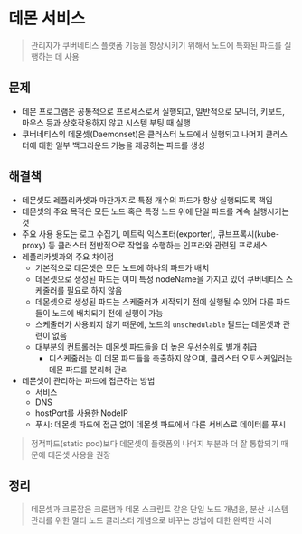 # 데몬 서비스
> 관리자가 쿠버네티스 플랫폼 기능을 향상시키기 위해서 노드에 특화된 파드를 실행하는 데 사용

## 문제
- 데몬 프로그램은 공통적으로 프로세스로서 실행되고, 일반적으로 모니터, 키보드, 마우스 등과 상호작용하지 않고 시스템 부팅 때 실행
- 쿠버네티스의 데몬셋(Daemonset)은 클러스터 노드에서 실행되고 나머지 클러스터에 대한 일부 백그라운드 기능을 제공하는 파드를 생성

## 해결책
- 데몬셋도 레플리카셋과 마찬가지로 특정 개수의 파드가 항상 실행되도록 책임
- 데몬셋의 주요 목적은 모든 노드 혹은 특정 노드 위에 단일 파드를 계속 실행시키는 것
- 주요 사용 용도는 로그 수집기, 메트릭 익스포터(exporter), 큐브프록시(kube-proxy) 등 클러스터 전반적으로 작업을 수행하는 인프라와 관련된 프로세스
- 레플리카셋과의 주요 차이점
  - 기본적으로 데몬셋은 모든 노드에 하나의 파드가 배치
  - 데몬셋으로 생성된 파드는 이미 특정 nodeName을 가지고 있어 쿠버네티스 스케줄러를 필요로 하지 않음
  - 데몬셋으로 생성된 파드는 스케줄러가 시작되기 전에 실행될 수 있어 다른 파드들이 노드에 배치되기 전에 실행이 가능
  - 스케줄러가 사용되지 않기 때문에, 노드의 `unschedulable` 필드는 데몬셋과 관련이 없음
  - 대부분의 컨트롤러는 데몬셋 파드들을 더 높은 우선순위로 별개 취급
    - 디스케줄러는 이 데몬 파드들을 축출하지 않으며, 클러스터 오토스케일러는 데몬 파드를 분리해 관리
- 데몬셋이 관리하는 파드에 접근하는 방법
  - 서비스
  - DNS
  - hostPort를 사용한 NodeIP
  - 푸시: 데몬셋 파드에 접근 없이 데몬셋 파드에서 다른 서비스로 데이터를 푸시

> 정적파드(static pod)보다 데몬셋이 플랫폼의 나머지 부분과 더 잘 통합되기 때문에 데몬셋 사용을 권장

## 정리
> 데몬셋과 크론잡은 크론탭과 데몬 스크립트 같은 단일 노드 개념을, 분산 시스템 관리를 위한 멀티 노드 클러스터 개념으로 바꾸는 방법에 대한 완벽한 사례